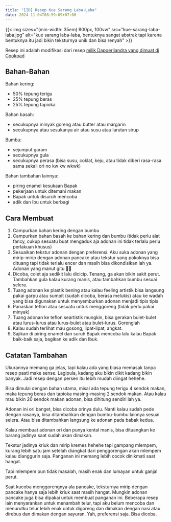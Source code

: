 ```yaml
---
title: "[ID] Resep Kue Sarang Laba-Laba"
date: 2024-11-04T08:59:09+07:00
---
```


{{< img sizes="(min-width: 35em) 800px, 100vw" src="kue-sarang-laba-laba.jpg" alt="kue sarang laba-laba, bentuknya sangat abstrak tapi karena bentuknya itu jadi bikin teksturnya unik dan bisa renyah" >}}

Resep ini adalah modifikasi dari resep [milik Dapoerliandra yang dimuat di Cookpad](https://cookpad.com/id/resep/16647409-kue-jaring-laba-laba-takaran-sendok)

## Bahan-Bahan
Bahan kering:
- 50% tepung terigu
- 25% tepung beras
- 25% tepung tapioka

Bahan basah:
- secukupnya minyak goreng atau butter atau margarin
- secukupnya atau sesukanya air atau susu atau larutan sirup

Bumbu:
- sejumput garam
- secukupnya gula
- secukupnya perasa (bisa susu, coklat, keju, atau tidak diberi rasa-rasa sama sekali ori no kw kw wkwk)

Bahan tambahan lainnya:
- piring enamel kesukaan Bapak
- pekerjaan untuk ditemani makan
- Bapak untuk disuruh mencoba
- adik dan Ibu untuk berbagi


## Cara Membuat
1. Campurkan bahan kering dengan bumbu
2. Campurkan bahan basah ke bahan kering dan bumbu (tidak perlu alat fancy, cukup sesuatu buat mengaduk aja adonan ini tidak terlalu perlu perlakuan khusus)
3. Sesuaikan tekstur adonan dengan preferensi. Aku suka adonan yang mirip-mirip dengan adonan pancake atau tekstur yang pokoknya bisa dituang tapi tidak terlalu encer dan masih bisa dikondisikan lah ya. Adonan yang manut gitu 😬😬
4. Dicoba, colet aja sedikit lalu dicicip. Tenang, ga akan bikin sakit perut. Tambahkan gula kalau kurang manis, atau tambahkan bumbu sesuai selera.
5. Tuang adonan ke plastik bening atau kalau feeling artistik bisa langsung pakai garpu atau sumpit (sudah dicoba, berasa melukis) atau ke wadah yang bisa digunakan untuk menyemburkan adonan menjadi tipis tipis
6. Panaskan teflon atau sesuatu untuk menggoreng (tidak perlu pakai minyak)
7. Tuang adonan ke teflon seartistik mungkin, bisa gerakan bulet-bulet atau lurus-lurus atau lurus-bulet atau bulet-lurus. Gorenglah
8. Kalau sudah terlihat mau gosong, lipat-lipat, angkat.
9. Sajikan di piring enamel dan suruh Bapak mencoba lalu kalau Bapak baik-baik saja, bagikan ke adik dan Ibuk.

## Catatan Tambahan
Ukurannya memang ga jelas, tapi kalau ada yang biasa memasak tanpa resep pasti make sense. Lagipula, kadang aku bikin dikit kadang bikin banyak. Jadi resep dengan persen itu lebih mudah diingat hehehe.

Bisa dimulai dengan bahan utama, misal ada tepung terigu 4 sendok makan, maka tepung beras dan tapioka masing-masing 2 sendok makan. Atau kalau mau bikin 20 sendok makan adonan, bisa dihitung sendiri lah ya.

Adonan ini ori banget, bisa dicoba orinya dulu. Nanti kalau sudah pede dengan rasanya, bisa ditambahkan dengan bumbu-bumbu lainnya sesuai selera. Atau bisa ditambahkan langsung ke adonan pada babak kedua. 

Kalau membuat adonan ori dan punya kental manis, bisa dituangkan ke barang jadinya saat sudah akan dimakan.

Tekstur jadinya kriuk dan mirip kremes hehehe tapi gampang mlempem, kurang lebih satu jam setelah diangkat dari penggorengan akan mlempem kalau dianggurin saja. Panganan ini memang lebih cocok dinikmati saat hangat.

Tapi mlempem pun tidak masalah, masih enak dan lumayan untuk ganjal perut. 

Saat kucoba menggorengnya ala pancake, teksturnya mirip dengan pancake hanya saja lebih kriuk saat masih hangat. Mungkin adonan pancake juga bisa dipakai untuk membuat panganan ini. Beberapa resep lain menyarankan untuk menambah telur, tapi aku belum mencoba dan menurutku telur lebih enak untuk digoreng dan dimakan dengan nasi atau direbus dan dimakan dengan sayuran. Yah, preferensi saja. Bisa dicoba.
